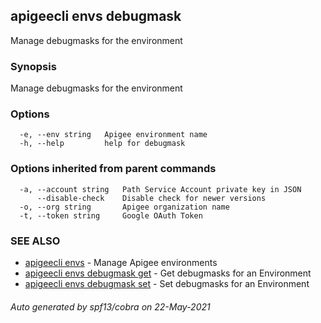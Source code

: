 ## apigeecli envs debugmask

Manage debugmasks for the environment

### Synopsis

Manage debugmasks for the environment

### Options

```
  -e, --env string   Apigee environment name
  -h, --help         help for debugmask
```

### Options inherited from parent commands

```
  -a, --account string   Path Service Account private key in JSON
      --disable-check    Disable check for newer versions
  -o, --org string       Apigee organization name
  -t, --token string     Google OAuth Token
```

### SEE ALSO

* [apigeecli envs](apigeecli_envs.md)	 - Manage Apigee environments
* [apigeecli envs debugmask get](apigeecli_envs_debugmask_get.md)	 - Get debugmasks for an Environment
* [apigeecli envs debugmask set](apigeecli_envs_debugmask_set.md)	 - Set debugmasks for an Environment

###### Auto generated by spf13/cobra on 22-May-2021
